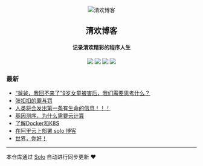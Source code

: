<p align="center"><img alt="清欢博客" src="https://static.b3log.org/images/brand/solo-32.png"></p><h2 align="center">
清欢博客
</h2>

<h4 align="center">记录清欢精彩的程序人生</h4>
<p align="center"><a title="清欢博客" target="_blank" href="https://github.com/ctrai88/solo-blog"><img src="https://img.shields.io/github/last-commit/ctrai88/solo-blog.svg?style=flat-square&color=FF9900"></a>
<a title="GitHub repo size in bytes" target="_blank" href="https://github.com/ctrai88/solo-blog"><img src="https://img.shields.io/github/repo-size/ctrai88/solo-blog.svg?style=flat-square"></a>
<a title="Solo Version" target="_blank" href="https://github.com/b3log/solo/releases"><img src="https://img.shields.io/badge/solo-3.6.0-f1e05a.svg?style=flat-square&color=blueviolet"></a>
<a title="Hits" target="_blank" href="https://github.com/b3log/hits"><img src="https://hits.b3log.org/ctrai88/solo-blog.svg"></a></p>

### 最新

* [“爸爸，我回不来了”9岁女童被害后，我们需要思考什么？](http://hassis.club/articles/2019/07/17/1563377563086.html)
* [张扣扣的罪与罚](http://hassis.club/articles/2019/07/17/1563374763087.html)
* [人类将会发出第一条有生命的信息！！！](http://hassis.club/articles/2019/06/07/1559842262400.html)
* [基因测序，为什么需要云计算](http://hassis.club/articles/2019/04/24/1556117723585.html)
* [了解Docker和K8S](http://hassis.club/articles/2019/04/24/1556117484359.html)
* [在阿里云上部署 solo 博客](http://hassis.club/articles/2019/04/24/1556042049609.html)
* [世界，你好！](http://hassis.club/hello-solo)



---

本仓库通过 [Solo](https://github.com/b3log/solo) 自动进行同步更新 ❤️ 